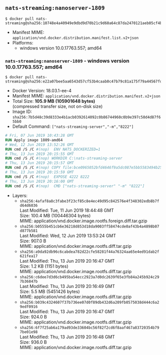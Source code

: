## `nats-streaming:nanoserver-1809`

```console
$ docker pull nats-streaming@sha256:10748e4a40949e9dbd9d70b21c9d60a64c87da2470121aeb05cf4bec6d7439ed
```

-	Manifest MIME: `application/vnd.docker.distribution.manifest.list.v2+json`
-	Platforms:
	-	windows version 10.0.17763.557; amd64

### `nats-streaming:nanoserver-1809` - windows version 10.0.17763.557; amd64

```console
$ docker pull nats-streaming@sha256:e22a07bee5aa6543d57cf53b4caab0c47b79c81a175f79a44567fd2354618abc
```

-	Docker Version: 18.03.1-ee-4
-	Manifest MIME: `application/vnd.docker.distribution.manifest.v2+json`
-	Total Size: **105.9 MB (105901648 bytes)**  
	(compressed transfer size, not on-disk size)
-	Image ID: `sha256:7b5d48c39d8333e4b1acb0392614092c0b86744960c0b9e397c50d4d87f65bb0`
-	Default Command: `["nats-streaming-server","-m","8222"]`

```dockerfile
# Fri, 07 Jun 2019 10:43:28 GMT
RUN Apply image 1809-amd64
# Wed, 12 Jun 2019 13:52:26 GMT
RUN cmd /S /C #(nop)  ENV NATS_DOCKERIZED=1
# Thu, 13 Jun 2019 20:15:55 GMT
RUN cmd /S /C #(nop) WORKDIR C:\nats-streaming-server
# Thu, 13 Jun 2019 20:15:57 GMT
RUN cmd /S /C #(nop) COPY file:bce0965052bfd4646f9a5dc087e5bb5583494b2589991c004e1a6091f1cbae9c in nats-streaming-server.exe 
# Thu, 13 Jun 2019 20:15:59 GMT
RUN cmd /S /C #(nop)  EXPOSE 4222 8222
# Thu, 13 Jun 2019 20:16:00 GMT
RUN cmd /S /C #(nop)  CMD ["nats-streaming-server" "-m" "8222"]
```

-	Layers:
	-	`sha256:4afaf8a8c3fabe3f23cf85c8e4ec49d95c842576e4f348302edb8b7fd64d6036`  
		Last Modified: Tue, 11 Jun 2019 18:44:48 GMT  
		Size: 100.4 MB (100446304 bytes)  
		MIME: application/vnd.docker.image.rootfs.foreign.diff.tar.gzip
	-	`sha256:b0555b451cb6e36218d853d18da9003ff58474cde0af43b4a4898b07d877b581`  
		Last Modified: Wed, 12 Jun 2019 13:53:24 GMT  
		Size: 907.0 B  
		MIME: application/vnd.docker.image.rootfs.diff.tar.gzip
	-	`sha256:a9da92db96c6cabdea782d22cfe58281f44a76324aa65e4ed91dab2f621fea17`  
		Last Modified: Thu, 13 Jun 2019 20:16:47 GMT  
		Size: 1.2 KB (1151 bytes)  
		MIME: application/vnd.docker.image.rootfs.diff.tar.gzip
	-	`sha256:c6dee7d3d6cb495ba54ecc2923a7d0dc2639f65e3fb84a245b924c297b36847b`  
		Last Modified: Thu, 13 Jun 2019 20:16:49 GMT  
		Size: 5.5 MB (5451426 bytes)  
		MIME: application/vnd.docker.image.rootfs.diff.tar.gzip
	-	`sha256:b039c4324607f37b736ee07d0f89db432d6a209fb0575038d444c6a29edf0916`  
		Last Modified: Thu, 13 Jun 2019 20:16:47 GMT  
		Size: 924.0 B  
		MIME: application/vnd.docker.image.rootfs.diff.tar.gzip
	-	`sha256:6f7f25ab6a179ad93de33604bc56f82f2cd6f8aaf467a83720354b797be01e98`  
		Last Modified: Thu, 13 Jun 2019 20:16:48 GMT  
		Size: 936.0 B  
		MIME: application/vnd.docker.image.rootfs.diff.tar.gzip
